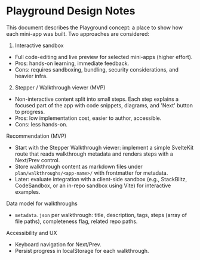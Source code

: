 # Playground Design Notes

This document describes the Playground concept: a place to show how each mini-app was built. Two approaches are considered:

1. Interactive sandbox

- Full code-editing and live preview for selected mini-apps (higher effort).
- Pros: hands-on learning, immediate feedback.
- Cons: requires sandboxing, bundling, security considerations, and heavier infra.

2. Stepper / Walkthrough viewer (MVP)

- Non-interactive content split into small steps. Each step explains a focused part of the app with code snippets, diagrams, and 'Next' button to progress.
- Pros: low implementation cost, easier to author, accessible.
- Cons: less hands-on.

Recommendation (MVP)

- Start with the Stepper Walkthrough viewer: implement a simple SvelteKit route that reads walkthrough metadata and renders steps with a Next/Prev control.
- Store walkthrough content as markdown files under `plan/walkthroughs/<app-name>/` with frontmatter for metadata.
- Later: evaluate integration with a client-side sandbox (e.g., StackBlitz, CodeSandbox, or an in-repo sandbox using Vite) for interactive examples.

Data model for walkthroughs

- `metadata.json` per walkthrough: title, description, tags, steps (array of file paths), completeness flag, related repo paths.

Accessibility and UX

- Keyboard navigation for Next/Prev.
- Persist progress in localStorage for each walkthrough.
